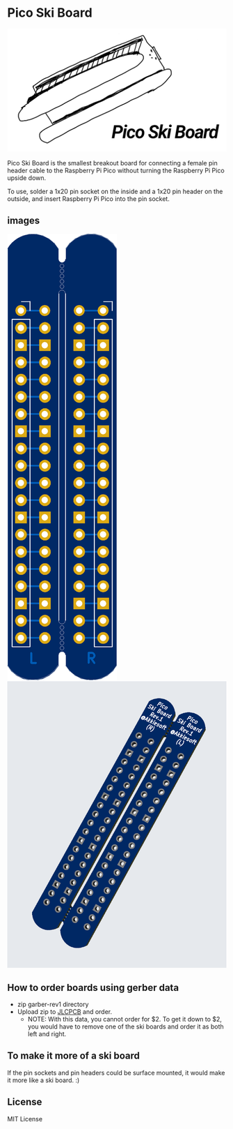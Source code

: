 # Pico Ski Board

![logo](image/logo.png)

Pico Ski Board is the smallest breakout board for connecting a female pin header cable to the Raspberry Pi Pico without turning the Raspberry Pi Pico upside down.

To use, solder a 1x20 pin socket on the inside and a 1x20 pin header on the outside, and insert Raspberry Pi Pico into the pin socket.

## images

![image1](image/picoski1.png)
![image2](image/picoski2.png)

## How to order boards using gerber data

* zip garber-rev1 directory
* Upload zip to [JLCPCB](https://jlcpcb.com/) and order.
    * NOTE: With this data, you cannot order for $2. To get it down to $2, you would have to remove one of the ski boards and order it as both left and right.

## To make it more of a ski board

If the pin sockets and pin headers could be surface mounted, it would make it more like a ski board. :)

## License

MIT License